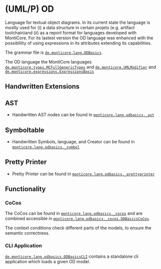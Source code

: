 <!-- (c) https://github.com/MontiCore/monticore -->

# (UML/P) OD

Language for textual object diagrams. In its current state the language is mostly used for (i) a 
data structure in certain projets (e.g. artifact toolchain)and (ii) as a report format for 
languages developed with MontiCore. For its lastest version the OD language was enhanced with
the possiblility of using expressions in its attributes extending its capabilities.

The grammar file is [`de.monticore.lang.ODBasics`][ODBasicsGrammar].

The OD language the MontiCore languages  
 [`de.monticore.types.MCFullGenericTypes`][MCFullGenericGrammar] and
 [`de.monticore.UMLModifier`][MCUMLModifierGrammar] and 
 [`de.monticore.expressions.ExpressionsBasis`][MCExpressionBasicsGrammar]

## Handwritten Extensions
## AST
- Handwritten AST nodes can be found in [`monticore.lang.odbasics._ast`][_ast]
## Symboltable
- Handwritten Symbols, language, and Creator can be found in [`monticore.lang.odbasics._symbol`][_symboltable]
## Pretty Printer
- Pretty Printer can be found in [`monticore.lang.odbasics._prettyprinter`][prettyprinter]

## Functionality
### CoCos
The CoCos can be found in [`monticore.lang.odbasics._cocos`][cocos] and are combined
accessible in [`monticore.lang.odbasics._cocos.ODBasicsCoCos`][ODCoCos].

The context conditions check different parts of the models, to ensure the semantic correctness.

### CLI Application
[`de.monticore.lang.odbasics.ODBasicsCLI`][ODCLI] contains a standalone cli application which 
loads a given OD model.

[ODBasicsGrammar]: https://git.rwth-aachen.de/monticore/languages/od/-/blob/master/src/main/grammars/de/monticore/lang/ODBasics.mc4
[MCFullGenericGrammar]: https://git.rwth-aachen.de/monticore/monticore/-/blob/dev/monticore-grammar/src/main/grammars/de/monticore/types/MCFullGenericTypes.mc4
[MCUMLModifierGrammar]: https://git.rwth-aachen.de/monticore/monticore/-/blob/dev/monticore-grammar/src/main/grammars/de/monticore/UMLModifier.mc4
[MCExpressionBasicsGrammar]: https://git.rwth-aachen.de/monticore/monticore/-/blob/dev/monticore-grammar/src/main/grammars/de/monticore/expressions/ExpressionsBasis.mc4
[_ast]: https://git.rwth-aachen.de/monticore/languages/od/-/tree/master/src%2Fmain%2Fjava%2Fde%2Fmonticore%2Flang%2Fodbasics%2F_ast
[_symboltable]: https://git.rwth-aachen.de/monticore/languages/od/-/tree/master/src%2Fmain%2Fjava%2Fde%2Fmonticore%2Flang%2Fodbasics%2F_symboltable
[prettyprinter]: https://git.rwth-aachen.de/monticore/languages/od/-/tree/master/src%2Fmain%2Fjava%2Fde%2Fmonticore%2Flang%2Fodbasics%2Fprettyprinter
[cocos]: https://git.rwth-aachen.de/monticore/languages/od/-/tree/master/src%2Fmain%2Fjava%2Fde%2Fmonticore%2Flang%2Fodbasics%2F_cocos
[ODCoCos]: https://git.rwth-aachen.de/monticore/languages/od/-/blob/master/src/main/java/de/monticore/lang/odbasics/_cocos/ODBasicsCoCos.java
[ODCLI]: https://git.rwth-aachen.de/monticore/languages/od/-/blob/master/src/main/java/de/monticore/lang/odbasics/ODBasicsCLI.java
